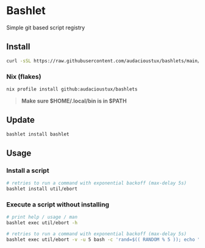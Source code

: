 # Bashlet

Simple git based script registry

## Install

```bash
curl -sSL https://raw.githubusercontent.com/audacioustux/bashlets/main/bashlet.sh | bash -s install bashlet
```

### Nix (flakes)

```bash
nix profile install github:audacioustux/bashlets
```

> **Make sure $HOME/.local/bin is in $PATH**

## Update

```bash
bashlet install bashlet
```

## Usage

### Install a script

```bash
# retries to run a command with exponential backoff (max-delay 5s)
bashlet install util/ebort
```

### Execute a script without installing

```bash
# print help / usage / man
bashlet exec util/ebort -h

# retries to run a command with exponential backoff (max-delay 5s)
bashlet exec util/ebort -v -u 5 bash -c 'rand=$(( RANDOM % 5 )); echo "Random number: $rand"; (( rand == 0 ))'
```
